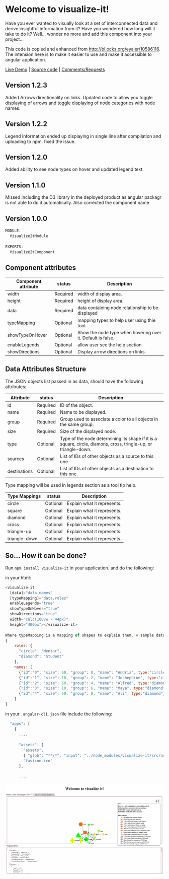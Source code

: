 # Welcome to visualize-it!

Have you ever wanted to visually look at a set of interconnected data and derive insightful information from it? 
Have you wondered how long will it take to do it? Well... wonder no more and add this component into your project... 

This code is copied and enhanced from http://bl.ocks.org/eyaler/10586116. The intension here is to make it easier to use and make it accessible to angular application.

[Live Demo](https://visualize-it.stackblitz.io) | [Source code](https://github.com/msalehisedeh/visualize-it/tree/master/src/app) | [Comments/Requests](https://github.com/msalehisedeh/visualize-it/issues)


## Version 1.2.3
Added Arrows directionality on links. Updated code to allow you toggle displaying of arrows and toggle displaying of node categories with node names.

## Version 1.2.2
Legend information ended up displaying in single line after compilation and uploading to npm. fixed the issue.

## Version 1.2.0
Added ability to see node types on hover and updated legend text.

## Version 1.1.0
Missed including the D3 library in the deployed product as angular packagr is not able to do it automatically. Also corrected the component name

## Version 1.0.0

```javascript
MODULE:
  VisualizeItModule

EXPORTS:
  VisualizeItComponent
```

## Component attributes
| Component attribute      |status    |Description                                                 |
|--------------------------|----------|------------------------------------------------------------|
|width                     |Required  |width of display area.                                      |
|height                    |Required  |height of display area.                                     |
|data                      |Required  |data containing node relationship to be displayed           |
|typeMapping               |Optional  |mapping types to help user using thie tool.                 |
|showTypeOnHover           |Optional  |Show the node type when hovering over it. Default is false. |
|enableLegends             |Optional  |allow user see the help section.                            |
|showDirections            |Optional  |Display arrow directions on links.                          |

## Data Attributes Structure
The JSON objects list passed in as data, should have the following attributes:

| Attribute                |status    |Description                                               |
|--------------------------|----------|----------------------------------------------------------|
|id                        |Required  |ID of the object.                                         |
|name                      |Required  |Name to be displayed.                                     |
|group                     |Required  |Group used to associate a color to all objects in the same group. |
|size                      |Required  |Size of the displayed node.                               |
|type                      |Optional  |Type of the node determining its shape if it is a square, circle, diamons, cross, tringle-up, or triangle-down. |
|sources                   |Optional  |List of IDs of other objects as a source to this one.     |
|destinations              |Optional  |List of IDs of other objects as a destination to this one.|


Type mapping will be used in legends section as a tool tip help.

| Type Mappings            |status    |Description                                               |
|--------------------------|----------|----------------------------------------------------------|
|circle                    |Optional  | Explain what it represents.                              |
|square                    |Optional  | Explain what it represents.                              |
|diamond                   |Optional  | Explain what it represents.                              |
|cross                     |Optional  | Explain what it represents.                              |
|triangle-up               |Optional  | Explain what it represents.                              |
|triangle-down             |Optional  | Explain what it represents.                              |


## So... How it can be done?

Run `npm install visualize-it` in your application. and do the following:

in your html:
```javascript
<visualize-it	
  [data]="data.names" 
  [typeMapping]="data.roles" 
  enableLegends="true"
  showTypeOnHover="true"
  showDirections="true"
  width="calc(100vw - 44px)" 
  height="400px"></visualize-it>

Where typeMapping is a mapping of shapes to explain them. A sample data could be like the following:
{
    roles: {
      "circle": "Mentor",
      "diamond": "Student"
    },
    names: [
      {"id":"0", "size": 60, "group": 0, "name": "Andria", type:"circle", sources:["1","2"]},
      {"id":"1", "size": 10, "group": 2, "name": "Joshephine", type:"circle", sources:["3","4"]},
      {"id":"2", "size": 60, "group": 4, "name": "Alfred", type:"diamond", sources:["4"]},
      {"id":"3", "size": 10, "group": 6, "name": "Maya", type:"diamond"]},
      {"id":"4", "size": 60, "group": 8, "name": "Ali", type:"diamond"}
    ]
}
```

in your `.angular-cli.json` file include the following:
```javascript
  "apps": [
    {
      ....

      "assets": [
        "assets",
        { "glob": "**/*", "input": "../node_modules/visualize-it/src/assets/", "output": "./assets/" },
        "favicon.ico"
      ],

      ....

```


![alt text](https://raw.githubusercontent.com/msalehisedeh/visualize-it/master/sample.png  "What you would see when a visualize-it is used")
